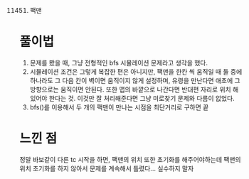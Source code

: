 11451. 팩맨

# 풀이법

1. 문제를 봤을 때, 그냥 전형적인 bfs 시뮬레이션 문제라고 생각을 했다.
2. 시뮬레이션 조건은 그렇게 복잡한 편은 아니지만, 팩맨을 한칸 씩 움직일 때 둘 중에 하나라도 그 다음 칸이 벽이면 움직이지 않게 설정하며, 유령을 만난다면 애초에 그 방향으로는 움직이면 안된다.
또한 맵의 바깥으로 나간다면 반대편 자리로 위치 해있어야 한다는 것. 이것만 잘 처리해준다면 그냥 미로찾기 문제와 다름이 없었다.
3. bfs()를 이용해서 두 개의 팩맨이 만나는 시점을 최단거리로 구하면 끝


# 느낀 점
정말 바보같이 다른 tc 시작을 하면, 팩맨의 위치 또한 초기화를 해주어야하는데 팩맨의 위치 초기화를 하지 않아서
문제를 계속해서 틀렸다... 실수하지 말자